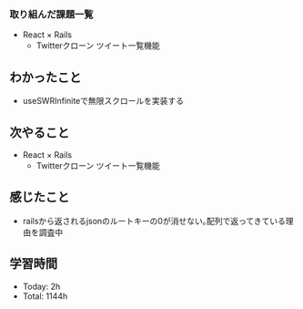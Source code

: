 ### 取り組んだ課題一覧
- React × Rails
  - Twitterクローン ツイート一覧機能
## わかったこと
- useSWRInfiniteで無限スクロールを実装する
## 次やること
- React × Rails
  - Twitterクローン ツイート一覧機能
## 感じたこと
- railsから返されるjsonのルートキーの0が消せない｡配列で返ってきている理由を調査中
## 学習時間
- Today: 2h
- Total: 1144h